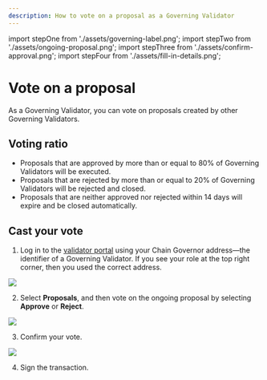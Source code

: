 ```yaml
---
description: How to vote on a proposal as a Governing Validator
---
```


import stepOne from './assets/governing-label.png';
import stepTwo from './assets/ongoing-proposal.png';
import stepThree from './assets/confirm-approval.png';
import stepFour from './assets/fill-in-details.png';

# Vote on a proposal
As a Governing Validator, you can vote on proposals created by other Governing Validators.

## Voting ratio
* Proposals that are approved by more than or equal to 80% of Governing Validators will be executed.
* Proposals that are rejected by more than or equal to 20% of Governing Validators will be rejected and closed.
* Proposals that are neither approved nor rejected within 14 days will expire and be closed automatically.

## Cast your vote
1. Log in to the [validator portal](https://saigon-staking.roninchain.com) using your Chain Governor address—the identifier of a Governing Validator. If you see your role at the top right corner, then you used the correct address.

<img src={stepOne} width={1280} />

2. Select **Proposals**, and then vote on the ongoing proposal by selecting **Approve** or **Reject**.

<img src={stepTwo} width={1280} />

3. Confirm your vote.

<img src={stepThree} width={416} />

4. Sign the transaction.